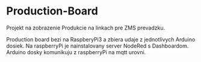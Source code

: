 Production-Board
================================================================================

Projekt na zobrazenie Produkcie na linkach pre ZMS prevadzku.

Production board bezi na RaspberyPi3 a zbiera udaje z jednotlivych Arduino dosiek.
Na raspberryPi je nainstalovany server NodeRed s Dashboardom.
Arduino dosky komunikuju z raspberryPi na mqtt urovni.

